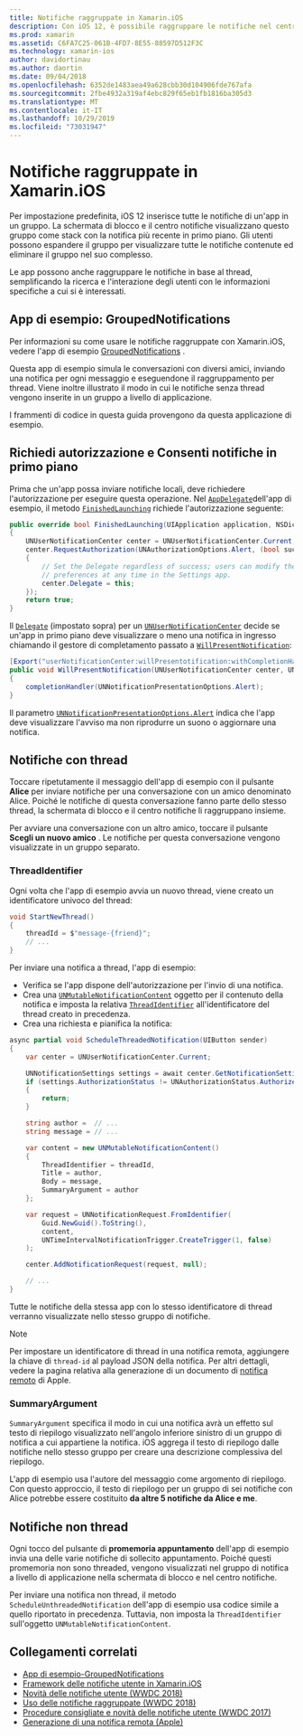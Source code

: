 ```yaml
---
title: Notifiche raggruppate in Xamarin.iOS
description: Con iOS 12, è possibile raggruppare le notifiche nel centro notifiche o nella schermata di blocco in base all'applicazione o al thread. Questo documento descrive come inviare notifiche con thread e senza Threading con Xamarin.iOS.
ms.prod: xamarin
ms.assetid: C6FA7C25-061B-4FD7-8E55-88597D512F3C
ms.technology: xamarin-ios
author: davidortinau
ms.author: daortin
ms.date: 09/04/2018
ms.openlocfilehash: 6352de1483aea49a628cbb30d104906fde767afa
ms.sourcegitcommit: 2fbe4932a319af4ebc829f65eb1fb1816ba305d3
ms.translationtype: MT
ms.contentlocale: it-IT
ms.lasthandoff: 10/29/2019
ms.locfileid: "73031947"
---
```

# <a name="grouped-notifications-in-xamarinios"></a>Notifiche raggruppate in Xamarin.iOS

Per impostazione predefinita, iOS 12 inserisce tutte le notifiche di un'app in un gruppo. La schermata di blocco e il centro notifiche visualizzano questo gruppo come stack con la notifica più recente in primo piano. Gli utenti possono espandere il gruppo per visualizzare tutte le notifiche contenute ed eliminare il gruppo nel suo complesso.

Le app possono anche raggruppare le notifiche in base al thread, semplificando la ricerca e l'interazione degli utenti con le informazioni specifiche a cui si è interessati.

## <a name="sample-app-groupednotifications"></a>App di esempio: GroupedNotifications

Per informazioni su come usare le notifiche raggruppate con Xamarin.iOS, vedere l'app di esempio [GroupedNotifications](https://docs.microsoft.com/samples/xamarin/ios-samples/ios12-groupednotifications) .

Questa app di esempio simula le conversazioni con diversi amici, inviando una notifica per ogni messaggio e eseguendone il raggruppamento per thread. Viene inoltre illustrato il modo in cui le notifiche senza thread vengono inserite in un gruppo a livello di applicazione.

I frammenti di codice in questa guida provengono da questa applicazione di esempio.

## <a name="request-authorization-and-allow-foreground-notifications"></a>Richiedi autorizzazione e Consenti notifiche in primo piano

Prima che un'app possa inviare notifiche locali, deve richiedere l'autorizzazione per eseguire questa operazione. Nel [`AppDelegate`](xref:UIKit.UIApplicationDelegate)dell'app di esempio, il metodo [`FinishedLaunching`](xref:UIKit.UIApplicationDelegate.FinishedLaunching(UIKit.UIApplication,Foundation.NSDictionary)) richiede l'autorizzazione seguente:

```csharp
public override bool FinishedLaunching(UIApplication application, NSDictionary launchOptions)
{
    UNUserNotificationCenter center = UNUserNotificationCenter.Current;
    center.RequestAuthorization(UNAuthorizationOptions.Alert, (bool success, NSError error) =>
    {
        // Set the Delegate regardless of success; users can modify their notification
        // preferences at any time in the Settings app.
        center.Delegate = this;
    });
    return true;
}
```

Il [`Delegate`](xref:UserNotifications.UNUserNotificationCenter.Delegate) (impostato sopra) per un [`UNUserNotificationCenter`](xref:UserNotifications.UNUserNotificationCenter) decide se un'app in primo piano deve visualizzare o meno una notifica in ingresso chiamando il gestore di completamento passato a [`WillPresentNotification`](xref:UserNotifications.UNUserNotificationCenterDelegate_Extensions.WillPresentNotification(UserNotifications.IUNUserNotificationCenterDelegate,UserNotifications.UNUserNotificationCenter,UserNotifications.UNNotification,System.Action{UserNotifications.UNNotificationPresentationOptions})):

```csharp
[Export("userNotificationCenter:willPresentotification:withCompletionHandler:")]
public void WillPresentNotification(UNUserNotificationCenter center, UNNotification notification, System.Action<UNNotificationPresentationOptions> completionHandler)
{
    completionHandler(UNNotificationPresentationOptions.Alert);
}
```

Il parametro [`UNNotificationPresentationOptions.Alert`](xref:UserNotifications.UNNotificationPresentationOptions) indica che l'app deve visualizzare l'avviso ma non riprodurre un suono o aggiornare una notifica.

## <a name="threaded-notifications"></a>Notifiche con thread

Toccare ripetutamente il messaggio dell'app di esempio con il pulsante **Alice** per inviare notifiche per una conversazione con un amico denominato Alice.
Poiché le notifiche di questa conversazione fanno parte dello stesso thread, la schermata di blocco e il centro notifiche li raggruppano insieme.

Per avviare una conversazione con un altro amico, toccare il pulsante **Scegli un nuovo amico** . Le notifiche per questa conversazione vengono visualizzate in un gruppo separato.

### <a name="threadidentifier"></a>ThreadIdentifier

Ogni volta che l'app di esempio avvia un nuovo thread, viene creato un identificatore univoco del thread:

```csharp
void StartNewThread()
{
    threadId = $"message-{friend}";
    // ...
}
```

Per inviare una notifica a thread, l'app di esempio:

- Verifica se l'app dispone dell'autorizzazione per l'invio di una notifica.
- Crea una [`UNMutableNotificationContent`](xref:UserNotifications.UNMutableNotificationContent)
oggetto per il contenuto della notifica e imposta la relativa [`ThreadIdentifier`](xref:UserNotifications.UNMutableNotificationContent.ThreadIdentifier)
all'identificatore del thread creato in precedenza.
- Crea una richiesta e pianifica la notifica:

```csharp
async partial void ScheduleThreadedNotification(UIButton sender)
{
    var center = UNUserNotificationCenter.Current;

    UNNotificationSettings settings = await center.GetNotificationSettingsAsync();
    if (settings.AuthorizationStatus != UNAuthorizationStatus.Authorized)
    {
        return;
    }

    string author =  // ...
    string message = // ...

    var content = new UNMutableNotificationContent()
    {
        ThreadIdentifier = threadId,
        Title = author,
        Body = message,
        SummaryArgument = author
    };

    var request = UNNotificationRequest.FromIdentifier(
        Guid.NewGuid().ToString(),
        content,
        UNTimeIntervalNotificationTrigger.CreateTrigger(1, false)
    );

    center.AddNotificationRequest(request, null);

    // ...
}
```

Tutte le notifiche della stessa app con lo stesso identificatore di thread verranno visualizzate nello stesso gruppo di notifiche.

> [!NOTE]
> Per impostare un identificatore di thread in una notifica remota, aggiungere la chiave di `thread-id` al payload JSON della notifica. Per altri dettagli, vedere la pagina relativa alla generazione di un documento di [notifica remoto](https://developer.apple.com/documentation/usernotifications/setting_up_a_remote_notification_server/generating_a_remote_notification) di Apple.

### <a name="summaryargument"></a>SummaryArgument

`SummaryArgument` specifica il modo in cui una notifica avrà un effetto sul testo di riepilogo visualizzato nell'angolo inferiore sinistro di un gruppo di notifica a cui appartiene la notifica. iOS aggrega il testo di riepilogo dalle notifiche nello stesso gruppo per creare una descrizione complessiva del riepilogo.

L'app di esempio usa l'autore del messaggio come argomento di riepilogo. Con questo approccio, il testo di riepilogo per un gruppo di sei notifiche con Alice potrebbe essere costituito **da altre 5 notifiche da Alice e me**.

## <a name="unthreaded-notifications"></a>Notifiche non thread

Ogni tocco del pulsante di **promemoria appuntamento** dell'app di esempio invia una delle varie notifiche di sollecito appuntamento. Poiché questi promemoria non sono threaded, vengono visualizzati nel gruppo di notifica a livello di applicazione nella schermata di blocco e nel centro notifiche.

Per inviare una notifica non thread, il metodo `ScheduleUnthreadedNotification` dell'app di esempio usa codice simile a quello riportato in precedenza.
Tuttavia, non imposta la `ThreadIdentifier` sull'oggetto `UNMutableNotificationContent`.

## <a name="related-links"></a>Collegamenti correlati

- [App di esempio-GroupedNotifications](https://docs.microsoft.com/samples/xamarin/ios-samples/ios12-groupednotifications)
- [Framework delle notifiche utente in Xamarin.iOS](~/ios/platform/user-notifications/index.md)
- [Novità delle notifiche utente (WWDC 2018)](https://developer.apple.com/videos/play/wwdc2018/710/)
- [Uso delle notifiche raggruppate (WWDC 2018)](https://developer.apple.com/videos/play/wwdc2018/711/)
- [Procedure consigliate e novità delle notifiche utente (WWDC 2017)](https://developer.apple.com/videos/play/wwdc2017/708/)
- [Generazione di una notifica remota (Apple)](https://developer.apple.com/documentation/usernotifications/setting_up_a_remote_notification_server/generating_a_remote_notification)

